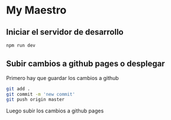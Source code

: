 # My Maestro

## Iniciar el servidor de desarrollo

```sh
npm run dev
```

## Subir cambios a github pages o desplegar

Primero hay que guardar los cambios a github

```sh
git add .
git commit -m 'new commit'
git push origin master
```
Luego subir los cambios a github pages

```sh
```